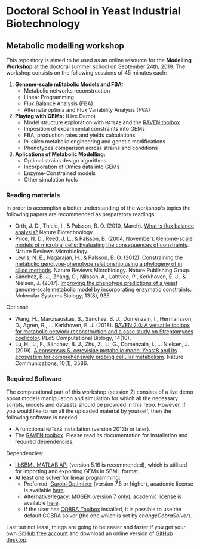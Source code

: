 # Doctoral School in Yeast Industrial Biotechnology
## Metabolic modelling workshop
This repository is aimed to be used as an online resource for the **Modelling Workshop** at the doctoral summer school on September 24th, 2019. The workshop consists on the following sessions of 45 minutes each:

1. **Genome-scale mEtabolic Models and FBA:** 
    - Metabolic networks reconstruction 
    - Linear Programming
    - Flux Balance Analysis (FBA)
    - Alternate optima and Flux Variability Analysis (FVA)
2. **Playing with GEMs:** (Live Demo) 
    - Model structure exploration with `MATLAB` and the [RAVEN toolbox](https://github.com/SysBioChalmers/RAVEN/wiki) 
    - Imposition of experimental constraints into GEMs
    - FBA, production rates and yields calculations
    - *In-silico* metabolic engineering and genetic modifications
    - Phenotypes comparison across strains and conditions
3. **Aplications of Metabolic Modelling:**
    - Optimal strains design algorithms
    - Incorporation of Omics data into GEMs
    - Enzyme-Constrained models
    - Other simulation tools

### Reading materials
In order to accomplish a better understanding of the workshop's topics the following papers are recommended as preparatory readings:

- Orth, J. D., Thiele, I., & Palsson, B. O. (2010, March). [What is flux balance analysis?](https://github.com/SysBioChalmers/workshops/blob/feat/YeastDoc_2019/YeastDoc_2019/reading_materials/whatIsFBA.pdf) Nature Biotechnology.
- Price, N. D., Reed, J. L., & Palsson, B. (2004, November). [Genome-scale models of microbial cells: Evaluating the consequences of constraints](https://github.com/SysBioChalmers/workshops/blob/feat/YeastDoc_2019/YeastDoc_2019/reading_materials/palsson_constraints.pdf). Nature Reviews Microbiology.
- Lewis, N. E., Nagarajan, H., & Palsson, B. O. (2012). [Constraining the metabolic genotype-phenotype relationship using a phylogeny of in silico methods](https://github.com/SysBioChalmers/workshops/blob/feat/YeastDoc_2019/YeastDoc_2019/reading_materials/phylogeny_of_inSilico_methods.pdf). Nature Reviews Microbiology. Nature Publishing Group.
- Sánchez, B. J., Zhang, C., Nilsson, A., Lahtvee, P., Kerkhoven, E. J., & Nielsen, J. (2017). [Improving the phenotype predictions of a yeast genome‐scale metabolic model by incorporating enzymatic constraints](https://github.com/SysBioChalmers/workshops/blob/feat/YeastDoc_2019/YeastDoc_2019/reading_materials/GECKO.pdf). Molecular Systems Biology, 13(8), 935.

Optional:

- Wang, H., Marcišauskas, S., Sánchez, B. J., Domenzain, I., Hermansson, D., Agren, R., … Kerkhoven, E. J. (2018). [RAVEN 2.0: A versatile toolbox for metabolic network reconstruction and a case study on Streptomyces coelicolor](https://github.com/SysBioChalmers/workshops/blob/feat/YeastDoc_2019/YeastDoc_2019/reading_materials/RAVEN_2.pdf). PLoS Computational Biology, 14(10).
- Lu, H., Li, F., Sánchez, B. J., Zhu, Z., Li, G., Domenzain, I., … Nielsen, J. (2019). [A consensus S. cerevisiae metabolic model Yeast8 and its ecosystem for comprehensively probing cellular metabolism](https://github.com/SysBioChalmers/workshops/blob/feat/YeastDoc_2019/YeastDoc_2019/reading_materials/yeastGEM.pdf). Nature Communications, 10(1), 3586.

### Required Software
The computational part of this workshop (session 2) consists of a live demo about models manipulation and simulation for which all the necessary scripts, models and datasets should be provided in this repo. However, if you would like to run all the uploaded material by yourself, then the following software is needed:
- A functional `MATLAB` installation (version 2013b or later).
- The [RAVEN toolbox](https://github.com/SysBioChalmers/RAVEN). Please read its documentation for installation and required dependencies.

Dependencies:

- [libSBML MATLAB API](https://sourceforge.net/projects/sbml/files/libsbml/5.16.0/stable/MATLAB%20interface/) (version 5.16 is recommended), which is utilised for importing and exporting GEMs in SBML format. 
- At least one solver for linear programming:
  * Preferred: [Gurobi Optimizer](http://www.gurobi.com/downloads/gurobi-optimizer) (version 7.5 or higher), academic license is available [here](https://www.gurobi.com/downloads/end-user-license-agreement-academic/).
  * Alternative/legacy: [MOSEK](https://www.mosek.com/downloads/list/7/) (version 7 only), academic license is available [here](https://www.mosek.com/products/academic-licenses/).
  * If the user has [COBRA Toolbox](https://github.com/opencobra/cobratoolbox) installed, it is possible to use the default COBRA solver (the one which is set by _changeCobraSolver_).

Last but not least, things are going to be easier and faster if you get your own [GitHub free account](https://github.com/join?source=header-home) and download an online version of [GitHub desktop](https://desktop.github.com/).
